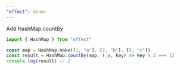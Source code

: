```yaml
---
"effect": minor
---
```


Add HashMap.countBy

```ts
import { HashMap } from "effect"

const map = HashMap.make([1, "a"], [2, "b"], [3, "c"])
const result = HashMap.countBy(map, (_v, key) => key % 2 === 1)
console.log(result) // 2
```
